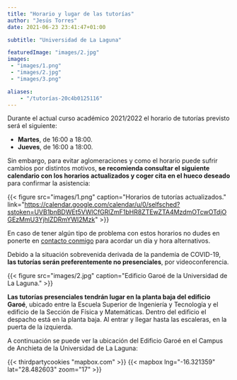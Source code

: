 ```yaml
---
title: "Horario y lugar de las tutorías"
author: "Jesús Torres"
date: 2021-06-23 23:41:47+01:00

subtitle: "Universidad de La Laguna"

featuredImage: "images/2.jpg" 
images:
 - "images/1.png" 
 - "images/2.jpg" 
 - "images/3.png" 

aliases:
    - "/tutorías-20c4b0125116"
---
```


Durante el actual curso académico 2021/2022 el horario de tutorías previsto será el siguiente:

* **Martes**, de 16:00 a 18:00.
* **Jueves**, de 16:00 a 18:00.

Sin embargo, para evitar aglomeraciones y como el horario puede sufrir cambios por distintos motivos, **se recomienda consultar el siguiente calendario con los horarios actualizados y coger cita en el hueco deseado** para confirmar la      asistencia:

{{< figure src="images/1.png" caption="Horarios de tutorías actualizados." link="https://calendar.google.com/calendar/u/0/selfsched?sstoken=UVB1bnBDWEt5VWlCfGRlZmF1bHR8ZTEwZTA4MzdmOTcwOTdjOGEzMmU3YjhlZDRmYWI2Mzk" >}}

En caso de tener algún tipo de problema con estos horarios no dudes en ponerte en [contacto conmigo](https://www.ull.es/apps/guias/guias/view_teacher_niu/588/%28%3FPjmtorres.*%29/) para acordar un día y hora alternativos.

Debido a la situación sobrevenida derivada de la pandemia de COVID-19, **las tutorías serán preferentemente no presenciales**, por videoconferencia.

{{< figure src="images/2.jpg" caption="Edificio Garoé de la Universidad de La Laguna." >}}

**Las tutorías presenciales tendrán lugar en la planta baja del edificio Garoé**, ubicado entre la Escuela Superior de Ingeniería y Tecnología y el edificio de la Sección de Física y Matemáticas.
Dentro del edificio el despacho está en la planta baja.
Al entrar y llegar hasta las escaleras, en la puerta de la izquierda.

A continuación se puede ver la ubicación del Edificio Garoé en el Campus de Anchieta de la Universidad de La Laguna:

{{< thirdpartycookies "mapbox.com" >}}
{{< mapbox lng="-16.321359" lat="28.482603" zoom="17" >}}
